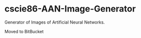 # cscie86-AAN-Image-Generator
Generator of Images of Artificial Neural Networks.

Moved to BitBucket
